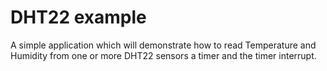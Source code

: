 DHT22 example
=============

A simple application which will demonstrate how to read Temperature and
Humidity from one or more DHT22 sensors a timer and the timer interrupt.